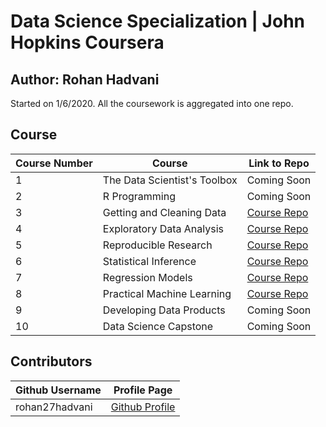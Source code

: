 # Data Science Specialization | John Hopkins Coursera
## Author: Rohan Hadvani <br />

Started on 1/6/2020. 
All the coursework is aggregated into one repo.

## Course 
Course Number | Course | Link to Repo |
--- | --- | --- |
1 |  The Data Scientist's Toolbox | Coming Soon |
2 |  R Programming | Coming Soon | 
3 |  Getting and Cleaning Data |  [Course Repo](https://github.com/rohan27hadvani/datasciencecoursera/tree/master/3.%20Getting%20and%20Cleaning%20Data) | 
4 |  Exploratory Data Analysis |  [Course Repo](https://github.com/rohan27hadvani/datasciencecoursera/tree/master/4.%20Exploratory%20Data%20Analysis) | 
5 |  Reproducible Research |  [Course Repo](https://github.com/rohan27hadvani/datasciencecoursera/tree/master/5.%20Reproducible%20Research) | 
6 |  Statistical Inference |  [Course Repo](https://github.com/rohan27hadvani/datasciencecoursera/tree/master/6.%20Statistical%20Inference) |
7 |  Regression Models | [Course Repo](https://github.com/rohan27hadvani/datasciencecoursera/tree/master/7.%20Regression%20Models)  |
8 |  Practical Machine Learning |  [Course Repo](https://github.com/rohan27hadvani/datasciencecoursera/tree/master/8.%20Practical%20Machine%20Learning) |
9 |  Developing Data Products |  Coming Soon |
10 |  Data Science Capstone |  Coming Soon |


## Contributors
Github Username | Profile Page | 
--- | --- |
rohan27hadvani | [Github Profile](https://github.com/Rohan27Hadvani) |

